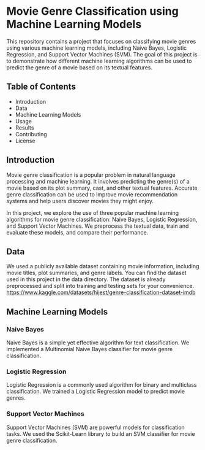 # Movie Genre Classification using Machine Learning Models
This repository contains a project that focuses on classifying movie genres using various machine learning models, including Naive Bayes, Logistic Regression, and Support Vector Machines (SVM). The goal of this project is to demonstrate how different machine learning algorithms can be used to predict the genre of a movie based on its textual features.

## Table of Contents
- Introduction
- Data
- Machine Learning Models
- Usage
- Results
- Contributing
- License

## Introduction
Movie genre classification is a popular problem in natural language processing and machine learning. It involves predicting the genre(s) of a movie based on its plot summary, cast, and other textual features. Accurate genre classification can be used to improve movie recommendation systems and help users discover movies they might enjoy.

In this project, we explore the use of three popular machine learning algorithms for movie genre classification: Naive Bayes, Logistic Regression, and Support Vector Machines. We preprocess the textual data, train and evaluate these models, and compare their performance.

## Data
We used a publicly available dataset containing movie information, including movie titles, plot summaries, and genre labels. You can find the dataset used in this project in the data directory. The dataset is already preprocessed and split into training and testing sets for your convenience.
https://www.kaggle.com/datasets/hijest/genre-classification-dataset-imdb

## Machine Learning Models
### Naive Bayes
Naive Bayes is a simple yet effective algorithm for text classification. We implemented a Multinomial Naive Bayes classifier for movie genre classification.

### Logistic Regression
Logistic Regression is a commonly used algorithm for binary and multiclass classification. We trained a Logistic Regression model to predict movie genres.

### Support Vector Machines
Support Vector Machines (SVM) are powerful models for classification tasks. We used the Scikit-Learn library to build an SVM classifier for movie genre classification.
